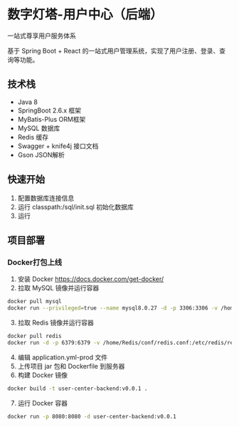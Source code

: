 # 数字灯塔-用户中心（后端）

一站式尊享用户服务体系

基于 Spring Boot + React 的一站式用户管理系统，实现了用户注册、登录、查询等功能。

## 技术栈

* Java 8
* SpringBoot 2.6.x 框架
* MyBatis-Plus ORM框架
* MySQL 数据库
* Redis 缓存
* Swagger + knife4j 接口文档
* Gson JSON解析

## 快速开始

1. 配置数据库连接信息
2. 运行 classpath:/sql/init.sql 初始化数据库
3. 运行

## 项目部署

### Docker打包上线

1. 安装 Docker https://docs.docker.com/get-docker/
2. 拉取 MySQL 镜像并运行容器

```bash
docker pull mysql
docker run --privileged=true --name mysql8.0.27 -d -p 3306:3306 -v /home/MySQL/conf:/etc/mysql/ -v /home/MySQL/data:/var/lib/mysql -e MYSQL_ROOT_PASSWORD=password mysql/mysql-server
```

3. 拉取 Redis 镜像并运行容器

```bash
docker pull redis
docker run -d -p 6379:6379 -v /home/Redis/conf/redis.conf:/etc/redis/redis.conf -v /home/Redis/data:/data --name redis redis-server /etc/redis/redis.conf
```

4. 编辑 application.yml-prod 文件
5. 上传项目 jar 包和 Dockerfile 到服务器
6. 构建 Docker 镜像

```bash
docker build -t user-center-backend:v0.0.1 .
```

7. 运行 Docker 容器

```bash
docker run -p 8080:8080 -d user-center-backend:v0.0.1
```
